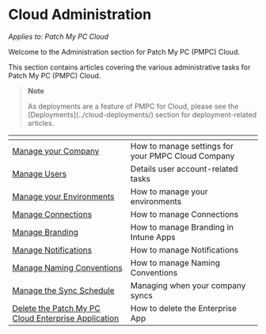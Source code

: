 # Cloud Administration

_Applies to: Patch My PC Cloud_

Welcome to the Administration section for Patch My PC (PMPC) Cloud.

This section contains articles covering the various administrative tasks for Patch My PC (PMPC) Cloud.

> **Note**
>
> As deployments are a feature of PMPC for Cloud, please see the \[Deployments]\(../cloud-deployments/) section for deployment-related articles.

<table data-view="cards"><thead><tr><th></th><th></th><th></th></tr></thead><tbody><tr><td><a href="manage-your-cloud-company/">Manage your Company</a></td><td>How to manage settings for your PMPC Cloud Company</td><td></td></tr><tr><td><a href="manage-cloud-users/">Manage Users</a></td><td>Details user account-related tasks</td><td></td></tr><tr><td><a href="manage-your-environments-in-cloud/">Manage your Environments</a></td><td>How to manage your environments</td><td></td></tr><tr><td><a href="manage-cloud-connections/">Manage Connections</a></td><td>How to manage Connections</td><td></td></tr><tr><td><a href="manage-cloud-branding/">Manage Branding</a></td><td>How to manage Branding in Intune Apps</td><td></td></tr><tr><td><a href="manage-cloud-notifications/">Manage Notifications</a></td><td>How to manage Notifications</td><td></td></tr><tr><td><a href="manage-cloud-naming-conventions/">Manage Naming Conventions</a></td><td>How to manage Naming Conventions</td><td></td></tr><tr><td><a href="manage-the-sync-schedule-in-cloud.md">Manage the Sync Schedule</a></td><td>Managing when your company syncs</td><td></td></tr><tr><td><a href="delete-the-patch-my-pc-cloud-enterprise-application.md">Delete the Patch My PC Cloud Enterprise Application</a></td><td>How to delete the Enterprise App</td><td></td></tr></tbody></table>
